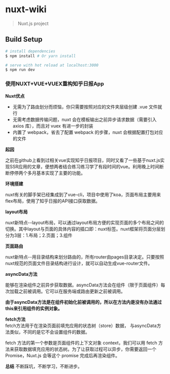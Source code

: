 # nuxt-wiki

> Nuxt.js project

## Build Setup

``` bash
# install dependencies
$ npm install # Or yarn install

# serve with hot reload at localhost:3000
$ npm run dev

```

### 使用NUXT+VUE+VUEX重构知乎日报App

**Nuxt优点**  

- 无需为了路由划分而烦恼，你只需要按照对应的文件夹层级创建 .vue 文件就行
- 无需考虑数据传输问题，nuxt 会在模板输出之前异步请求数据（需要引入 axios 库），而且对 vuex 有进一步的封装
- 内置了 webpack，省去了配置 webpack 的步骤，nuxt 会根据配置打包对应的文件

**起因**  

之前在github上看到过相关vue实现知乎日报项目，同时又看了一些基于nuxt.js实现SSR应用的文章，便想两者结合练习练习学了有段时间的vue。利用晚上时间断断停停两个多月基本实现了主要的功能。

**环境搭建**  

nuxt有关的脚手架已经集成到了vue-cli，项目中使用了koa，页面布局主要用来flex布局，使用了知乎日报的API接口获取数据。

**layout布局**  

nuxt新特点--layout布局，可以通过layout布局方便的实现页面的多个布局之间的切换。其中layout与页面的具体内容的插口即：nuxt标签。nuxt框架将页面分层划分为3层：1.布局；2.页面；3.组件

**页面路由**  

nuxt新特点--用目录结构来划分路由的，所有router由pages目录决定。只要按照nuxt规范的页面文件目录结构进行设计，就可以自动生成vue-router文件。
 
**asyncData方法**  

能够在渲染组件之前异步获取数据。asyncData方法会在组件（限于页面组件）每次加载之前被调用。它可以在服务端或路由更新之前被调用。

**由于asyncData方法是在组件初始化前被调用的，所以在方法内是没有办法通过this来引用组件的实例对象。**

**fetch方法**  
fetch方法用于在渲染页面前填充应用的状态树（store）数据， 与asyncData方法类似，不同的是它不会设置组件的数据。

fetch 方法的第一个参数是页面组件的上下文对象 context，我们可以用 fetch 方法来获取数据填充应用的状态树。为了让获取过程可以异步，你需要返回一个 Promise，Nuxt.js 会等这个 promise 完成后再渲染组件。

**总结**
不断踩坑，不断学习，不断进步。


